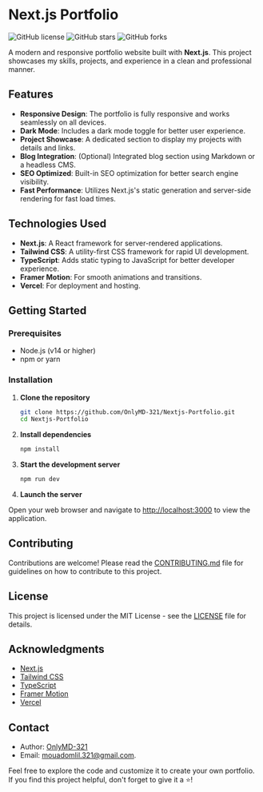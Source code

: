 # Next.js Portfolio

![GitHub license](https://img.shields.io/badge/license-MIT-blue.svg)
![GitHub stars](https://img.shields.io/github/stars/OnlyMD-321/Nextjs-Portfolio?style=social)
![GitHub forks](https://img.shields.io/github/forks/OnlyMD-321/Nextjs-Portfolio?style=social)

A modern and responsive portfolio website built with **Next.js**. This project showcases my skills, projects, and experience in a clean and professional manner.

## Features

- **Responsive Design**: The portfolio is fully responsive and works seamlessly on all devices.
- **Dark Mode**: Includes a dark mode toggle for better user experience.
- **Project Showcase**: A dedicated section to display my projects with details and links.
- **Blog Integration**: (Optional) Integrated blog section using Markdown or a headless CMS.
- **SEO Optimized**: Built-in SEO optimization for better search engine visibility.
- **Fast Performance**: Utilizes Next.js's static generation and server-side rendering for fast load times.

## Technologies Used

- **Next.js**: A React framework for server-rendered applications.
- **Tailwind CSS**: A utility-first CSS framework for rapid UI development.
- **TypeScript**: Adds static typing to JavaScript for better developer experience.
- **Framer Motion**: For smooth animations and transitions.
- **Vercel**: For deployment and hosting.

## Getting Started

### Prerequisites

- Node.js (v14 or higher)
- npm or yarn

### Installation

1. **Clone the repository**

   ```bash
   git clone https://github.com/OnlyMD-321/Nextjs-Portfolio.git
   cd Nextjs-Portfolio
   ```

2. **Install dependencies**

   ```bash
   npm install
   ```

3. **Start the development server**

   ```bash
   npm run dev
   ```

5. **Launch the server**

Open your web browser and navigate to [http://localhost:3000](http://localhost:3000) to view the application.

## Contributing

Contributions are welcome! Please read the [CONTRIBUTING.md](CONTRIBUTING.md) file for guidelines on how to contribute to this project.

## License

This project is licensed under the MIT License - see the [LICENSE](LICENSE) file for details.

## Acknowledgments

- [Next.js](https://nextjs.org/)
- [Tailwind CSS](https://tailwindcss.com/)
- [TypeScript](https://www.typescriptlang.org/)
- [Framer Motion](https://www.framer.com/motion/)
- [Vercel](https://vercel.com/)

## Contact
- Author: [OnlyMD-321](https://github.com/OnlyMD-321)
- Email: [mouadomlil.321@gmail.com](mailto:mouadomlil.321@gmail.com).

Feel free to explore the code and customize it to create your own portfolio. If you find this project helpful, don't forget to give it a ⭐!



